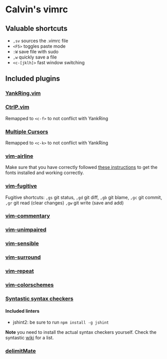 # Calvin's vimrc

## Valuable shortcuts

* `,sv` sources the .vimrc file
* `<F5>` toggles paste mode
* `:W` save file with sudo
* `,w` quickly save a file
* `<c-[jklh]>` fast window switching

## Included plugins

### [YankRing.vim](https://github.com/vim-scripts/YankRing.vim)

### [CtrlP.vim](https://github.com/kien/ctrlp.vim)

Remapped to `<c-f>` to not conflict with YankRing

### [Multiple Cursors](https://github.com/terryma/vim-multiple-cursors)

Remapped to `<c-k>` to not conflict with YankRing

### [vim-airline](https://github.com/bling/vim-airline)

Make sure that you have correctly followed [these instructions](https://powerline.readthedocs.org/en/master/installation.html#patched-fonts) to get the fonts installed and working correctly.

### [vim-fugitive](https://github.com/tpope/vim-fugitive)

Fugitive shortcuts: `,gs` git status, `,gd` git diff, `,gb` git blame, `,gc` git commit, `,gr` git read (clear changes) `,gw` git write (save and add)

### [vim-commentary](https://github.com/tpope/vim-commentary)

### [vim-unimpaired](https://github.com/tpope/vim-unimpaired)

### [vim-sensible](https://github.com/tpope/vim-sensible)

### [vim-surround](https://github.com/tpope/vim-surround)

### [vim-repeat](https://github.com/tpope/vim-repeat)

### [vim-colorschemes](https://github.com/flazz/vim-colorschemes)

### [Syntastic syntax checkers](https://github.com/scrooloose/syntastic)

#### Included linters

* jshint2: be sure to run `npm install -g jshint`

**Note** you need to install the actual syntax checkers yourself. Check the syntastic [wiki](https://github.com/scrooloose/syntastic/wiki/Syntax-Checkers) for a list.

### [delimitMate](https://github.com/Raimondi/delimitMate)

